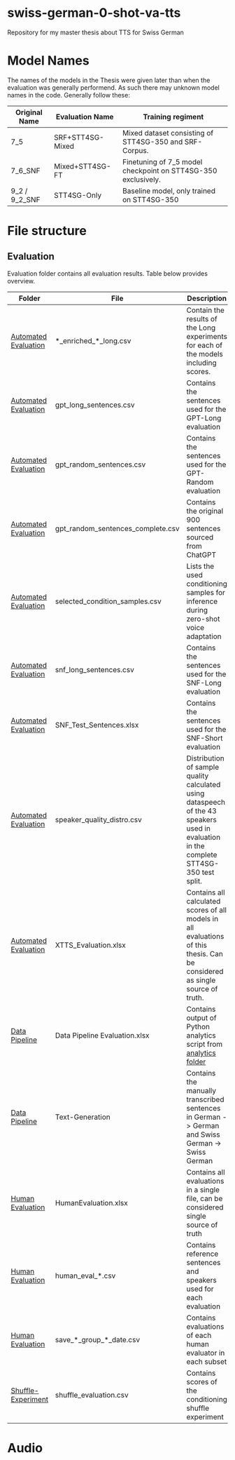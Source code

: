 # swiss-german-0-shot-va-tts
Repository for my master thesis about TTS for Swiss German



# Model Names
The names of the models in the Thesis were given later than when the evaluation was generally performend. As such there
may unknown model names in the code. Generally follow these:

| Original Name | Evaluation Name  | Training regiment                                             |
|---------------|------------------|---------------------------------------------------------------|
| 7_5           | SRF+STT4SG-Mixed | Mixed dataset consisting of STT4SG-350 and SRF-Corpus.        |
| 7_6_SNF       | Mixed+STT4SG-FT  | Finetuning of 7_5 model checkpoint on STT4SG-350 exclusively. |
| 9_2 / 9_2_SNF | STT4SG-Only      | Baseline model, only trained on STT4SG-350                    |


# File structure
## Evaluation
Evaluation folder contains all evaluation results. Table below provides overview.

| Folder                                                    | File                              | Description                                                                                                                             |
|-----------------------------------------------------------|-----------------------------------|-----------------------------------------------------------------------------------------------------------------------------------------|
| [Automated Evaluation](evaluation/Automated%20Evaluation) | \*\_enriched\_*_long.csv          | Contain the results of the Long experiments for each of the models including scores.                                                    |
| [Automated Evaluation](evaluation/Automated%20Evaluation) | gpt_long_sentences.csv            | Contains the sentences used for the GPT-Long evaluation                                                                                 |
| [Automated Evaluation](evaluation/Automated%20Evaluation) | gpt_random_sentences.csv          | Contains the sentences used for the GPT-Random evaluation                                                                               |
| [Automated Evaluation](evaluation/Automated%20Evaluation) | gpt_random_sentences_complete.csv | Contains the original 900 sentences sourced from ChatGPT                                                                                |
| [Automated Evaluation](evaluation/Automated%20Evaluation) | selected_condition_samples.csv    | Lists the used conditioning samples for inference during zero-shot voice adaptation                                                     |
| [Automated Evaluation](evaluation/Automated%20Evaluation) | snf_long_sentences.csv            | Contains the sentences used for the SNF-Long evaluation                                                                                 |
| [Automated Evaluation](evaluation/Automated%20Evaluation) | SNF_Test_Sentences.xlsx           | Contains the sentences used for the SNF-Short evaluation                                                                                |
| [Automated Evaluation](evaluation/Automated%20Evaluation) | speaker_quality_distro.csv        | Distribution of sample quality calculated using dataspeech of the 43 speakers used in evaluation in the complete STT4SG-350 test split. |
| [Automated Evaluation](evaluation/Automated%20Evaluation) | XTTS_Evaluation.xlsx              | Contains all calculated scores of all models in all evaluations of this thesis. Can be considered as single source of truth.            |
| [Data Pipeline](evaluation/Data%20Pipeline)               | Data Pipeline Evaluation.xlsx     | Contains output of Python analytics script from [analytics folder](src/analytics)                                                       |
| [Data Pipeline](evaluation/Data%20Pipeline)               | Text-Generation                   | Contains the manually transcribed sentences in German -> German and Swiss German -> Swiss German                                        | 
| [Human Evaluation](evaluation/Human%20Evaluation)         | HumanEvaluation.xlsx              | Contains all evaluations in a single file, can be considered single source of truth                                                     | 
| [Human Evaluation](evaluation/Human%20Evaluation)         | human_eval_\*.csv                 | Contains reference sentences and speakers used for each evaluation                                                                      | 
| [Human Evaluation](evaluation/Human%20Evaluation)         | save_\*\_group_\*_date.csv        | Contains evaluations of each human evaluator in each subset                                                                             | 
| [Shuffle-Experiment](evaluation/Shuffle-Experiment)       | shuffle_evaluation.csv            | Contains scores of the conditioning shuffle experiment                                                                                  | 

# Audio
